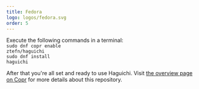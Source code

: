 ```yaml
---
title: Fedora
logo: logos/fedora.svg
order: 5
---
```

Execute the following commands in a terminal:<br>
<code class="user clipboard">sudo dnf copr enable ztefn/haguichi</code><br>
<code class="user clipboard">sudo dnf install haguichi</code>

After that you're all set and ready to use Haguichi. Visit <a href="https://copr.fedorainfracloud.org/coprs/ztefn/haguichi/" target="_blank" rel="noopener">the overview page on Copr</a> for more details about this repository.
